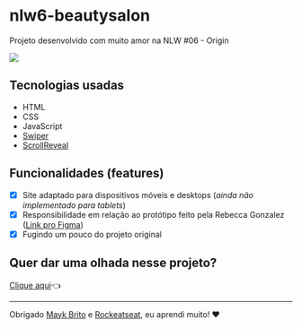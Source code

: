 # nlw6-beautysalon
Projeto desenvolvido com muito amor na NLW #06 - Origin

[<img src="https://i.ibb.co/dkp0Zps/Social-Preview.png">](https://poveii.github.io/nlw6-beautysalon/)

## Tecnologias usadas
- HTML
- CSS
- JavaScript
- [Swiper](https://swiperjs.com/)
- [ScrollReveal](https://scrollrevealjs.org/)

## Funcionalidades (features)
- [X] Site adaptado para dispositivos móveis e desktops (_ainda não implementado para tablets_)
- [X] Responsibilidade em relação ao protótipo feito pela Rebecca Gonzalez ([Link pro Figma](https://www.figma.com/community/file/1009807319507822993))
- [X] Fugindo um pouco do projeto original

## Quer dar uma olhada nesse projeto?
[Clique aqui](https://poveii.github.io/nlw6-beautysalon/)👈

---

Obrigado [Mayk Brito](https://github.com/maykbrito) e [Rockeatseat](https://github.com/Rocketseat), eu aprendi muito! ❤️
